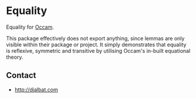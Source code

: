 # Equality

Equality for [Occam](https://occam.science).

This package effectively does not export anything, since lemmas are only visible within their package or project. It simply demonstrates that equality is reflexive, symmetric and transitive by utilising Occam's in-built equational theory.

## Contact

* http://djalbat.com
